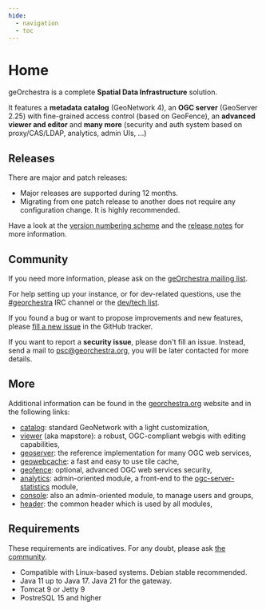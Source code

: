 ```yaml
---
hide:
  - navigation
  - toc
---
```


# Home

geOrchestra is a complete **Spatial Data Infrastructure** solution.

It features a **metadata catalog** (GeoNetwork 4), an **OGC server** (GeoServer 2.25) with fine-grained access control (based on GeoFence), an **advanced viewer and editor** and **many more** (security and auth system based on proxy/CAS/LDAP, analytics, admin UIs, ...)

## Releases

There are major and patch releases:
* Major releases are supported during 12 months.
* Migrating from one patch release to another does not require any configuration change. It is highly recommended.

Have a look at the [version numbering scheme](releases.md) and the [release notes](https://github.com/georchestra/georchestra/releases) for more information.


## Community

If you need more information, please ask on the [geOrchestra mailing list](https://groups.google.com/forum/#!forum/georchestra).

For help setting up your instance, or for dev-related questions, use the [#georchestra](https://matrix.to/#/#georchestra:osgeo.org) IRC channel or the [dev/tech list](https://groups.google.com/forum/#!forum/georchestra-dev).

If you found a bug or want to propose improvements and new features, please [fill a new issue](https://github.com/georchestra/georchestra/issues/new/choose) in the GitHub tracker.

If you want to report a **security issue**, please don't fill an issue. Instead, send a mail to <psc@georchestra.org>, you will be later contacted for more details.


## More

Additional information can be found in the [georchestra.org](http://www.georchestra.org/) website and in the following links:
* [catalog](https://github.com/georchestra/geonetwork/): standard GeoNetwork with a light customization,
* [viewer](https://github.com/georchestra/mapstore2-georchestra#readme) (aka mapstore): a robust, OGC-compliant webgis with editing capabilities,
* [geoserver](http://geoserver.org/): the reference implementation for many OGC web services,
* [geowebcache](http://geowebcache.org/): a fast and easy to use tile cache,
* [geofence](https://github.com/georchestra/geofence/blob/georchestra/georchestra.md): optional, advanced OGC web services security,
* [analytics](https://github.com/georchestra/georchestra/blob/master/analytics/README.md): admin-oriented module, a front-end to the [ogc-server-statistics](https://github.com/georchestra/georchestra/blob/master/ogc-server-statistics/README.md) module,
* [console](https://github.com/georchestra/georchestra/blob/master/console/README.md): also an admin-oriented module, to manage users and groups,
* [header](https://github.com/georchestra/georchestra/blob/master/header/README.md): the common header which is used by all modules,


## Requirements

These requirements are indicatives. For any doubt, please ask [the community](https://www.georchestra.org/community.html).

* Compatible with Linux-based systems. Debian stable recommended.
* Java 11 up to Java 17. Java 21 for the gateway.
* Tomcat 9 or Jetty 9
* PostreSQL 15 and higher



